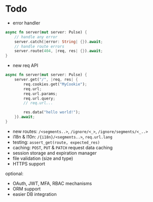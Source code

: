 # Todo

- error handler

```rust 
async fn server(mut server: Pulse) {
    // handle any error
    server.catch(|error: String| {}).await;
    // handle route errors
    server.route(404, |req, res| {}).await;
}
```

- new req API

```rust 
async fn server(mut server: Pulse) {
    server.get("/", |req, res| {
        req.cookies.get("MyCookie");
        req.url;
        req.url.params;
        req.url.query;
        // req.url...

        res.data("hello world!");
    }).await;
}
```

- new routes: `/<segments..>`, `/ignore/<_>`, `/ignore/segments/<_..>`
- i18n & l10n: `/{i18n}/<segments..>`, `req.url.lang`
- testing: `assert_get(route, expected_res)`
- caching: `POST`, `PUT` & `PATCH` request data caching
- session storage and expiration manager
- file validation (size and type)
- HTTPS support

optional:
- OAuth, JWT, MFA, RBAC mechanisms
- ORM support
- easier DB integration